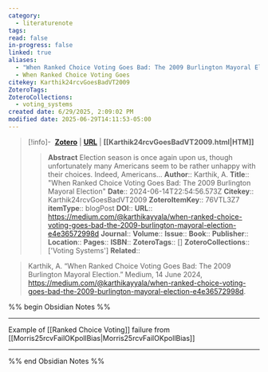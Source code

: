 ```yaml
---
category:
  - literaturenote
tags: 
read: false
in-progress: false
linked: true
aliases:
  - "When Ranked Choice Voting Goes Bad: The 2009 Burlington Mayoral Election"
  - When Ranked Choice Voting Goes
citekey: Karthik24rcvGoesBadVT2009
ZoteroTags: 
ZoteroCollections:
  - voting_systems
created date: 6/29/2025, 2:09:02 PM
modified date: 2025-06-29T14:11:53-05:00
---
```


> [!info]- &nbsp;[**Zotero**](zotero://select/library/items/76VTL3Z7)  | [**URL**](https://medium.com/@karthikayyala/when-ranked-choice-voting-goes-bad-the-2009-burlington-mayoral-election-e4e36572998d) | **[[Karthik24rcvGoesBadVT2009.html|HTM]]**
>> **Abstract**
> Election season is once again upon us, though unfortunately many Americans seem to be rather unhappy with their choices. Indeed, Americans…
> > **Author**:: Karthik, A.
> **Title**:: "When Ranked Choice Voting Goes Bad: The 2009 Burlington Mayoral Election"
> **Date**:: 2024-06-14T22:54:56.573Z
> **Citekey**:: Karthik24rcvGoesBadVT2009
> **ZoteroItemKey**:: 76VTL3Z7
> **itemType**:: blogPost
> **DOI**:: 
> **URL**:: https://medium.com/@karthikayyala/when-ranked-choice-voting-goes-bad-the-2009-burlington-mayoral-election-e4e36572998d
> **Journal**:: 
> **Volume**:: 
> **Issue**:: 
> **Book**:: 
> **Publisher**:: 
> **Location**:: 
> **Pages**:: 
> **ISBN**:: 
> **ZoteroTags**:: []
> **ZoteroCollections**:: ['Voting Systems']
> **Related**::

>  Karthik, A. “When Ranked Choice Voting Goes Bad: The 2009 Burlington Mayoral Election.” Medium, 14 June 2024, https://medium.com/@karthikayyala/when-ranked-choice-voting-goes-bad-the-2009-burlington-mayoral-election-e4e36572998d.

%% begin Obsidian Notes %%
___
Example of  [[Ranked Choice Voting]] failure from [[Morris25rcvFailOKpollBias|Morris25rcvFailOKpollBias]] 
___
%% end Obsidian Notes %%
